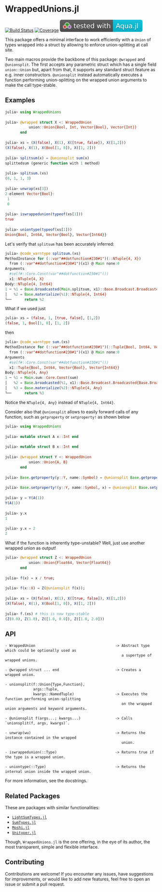 
# WrappedUnions.jl

[![Build Status](https://github.com/Tortar/WrappedUnions.jl/actions/workflows/CI.yml/badge.svg?branch=main)](https://github.com/Tortar/WrappedUnions.jl/actions/workflows/CI.yml?query=branch%3Amain)
[![Coverage](https://codecov.io/gh/Tortar/WrappedUnions.jl/branch/main/graph/badge.svg)](https://codecov.io/gh/Tortar/WrappedUnions.jl)
[![Aqua](https://raw.githubusercontent.com/JuliaTesting/Aqua.jl/master/badge.svg)](https://github.com/JuliaTesting/Aqua.jl)

This package offers a minimal interface to work efficiently with a `Union` of types wrapped into a struct
by allowing to enforce union-splitting at call site.

Two main macros provide the backbone of this package: `@wrapped` and `@unionsplit`. The first accepts any
parametric struct which has a single field `union::Union` but, apart from that, it supports any standard
struct feature as e.g. inner constructors. `@unionsplit` instead automatically executes a function performing
union-splitting on the wrapped union arguments to make the call type-stable.

## Examples

```julia
julia> using WrappedUnions

julia> @wrapped struct X <: WrappedUnion
           union::Union{Bool, Int, Vector{Bool}, Vector{Int}}
       end

julia> xs = (X(false), X(1), X([true, false]), X([1,2]))
(X(false), X(1), X(Bool[1, 0]), X([1, 2]))

julia> splitsum(x) = @unionsplit sum(x)
splittedsum (generic function with 1 method)

julia> splitsum.(xs)
(0, 1, 1, 3)

julia> unwrap(xs[3])
2-element Vector{Bool}:
 1
 0

julia> iswrappedunion(typeof(xs[1]))
true

julia> uniontype(typeof(xs[1]))
Union{Bool, Int64, Vector{Bool}, Vector{Int64}}
```

Let's verify that `splitsum` has been accurately inferred:

```julia
julia> @code_warntype splitsum.(xs)
MethodInstance for (::var"##dotfunction#230#1")(::NTuple{4, X})
  from (::var"##dotfunction#230#1")(x1) @ Main none:0
Arguments
  #self#::Core.Const(var"##dotfunction#230#1"())
  x1::NTuple{4, X}
Body::NTuple{4, Int64}
1 ─ %1 = Base.broadcasted(Main.splitsum, x1)::Base.Broadcast.Broadcasted{Base.Broadcast.Style{Tuple}, Nothing, typeof(splitsum), Tuple{NTuple{4, X}}}
│   %2 = Base.materialize(%1)::NTuple{4, Int64}
└──      return %2
```

What if we used just

```julia
julia> xs = (false, 1, [true, false], [1,2])
(false, 1, Bool[1, 0], [1, 2])
```

then

```julia
julia> @code_warntype sum.(xs)
MethodInstance for (::var"##dotfunction#230#1")(::Tuple{Bool, Int64, Vector{Bool}, Vector{Int64}})
  from (::var"##dotfunction#230#1")(x1) @ Main none:0
Arguments
  #self#::Core.Const(var"##dotfunction#230#1"())
  x1::Tuple{Bool, Int64, Vector{Bool}, Vector{Int64}}
Body::NTuple{4, Any}
1 ─ %1 = Main.sum::Core.Const(sum)
│   %2 = Base.broadcasted(%1, x1)::Base.Broadcast.Broadcasted{Base.Broadcast.Style{Tuple}, Nothing, typeof(sum), Tuple{Tuple{Bool, Int64, Vector{Bool}, Vector{Int64}}}}
│   %3 = Base.materialize(%2)::NTuple{4, Any}
└──      return %3
```

Notice the `NTuple{4, Any}` instead of `NTuple{4, Int64}`.

Consider also that `@unionsplit` allows to easily forward calls of any function, such as `getproperty` or `setproperty!`
as shown below

```julia
julia> using WrappedUnions

julia> mutable struct A x::Int end

julia> mutable struct B x::Int end

julia> @wrapped struct Y <: WrappedUnion
           union::Union{A, B}
       end

julia> Base.getproperty(y::Y, name::Symbol) = @unionsplit Base.getproperty(y, name)

julia> Base.setproperty!(y::Y, name::Symbol, x) = @unionsplit Base.setproperty!(y, name, x)

julia> y = Y(A(1))
Y(A(1))

julia> y.x
1

julia> y.x = 2
2
```

What if the function is inherently type-unstable? Well, just use another wrapped
union as output!

```julia
julia> @wrapped struct Z <: WrappedUnion
           union::Union{Float64, Vector{Float64}}
       end

julia> f(x) = x / true;

julia> f(x::X) = Z(@unionsplit f(x));

julia> xs = (X(false), X(1), X([true, false]), X([1,2]))
(X(false), X(1), X(Bool[1, 0]), X([1, 2]))

julia> f.(xs) # this is now type-stable
(Z(0.0), Z(1.0), Z([1.0, 0.0]), Z([1.0, 2.0]))
```

## API

```
- WrappedUnion                                     -> Abstract type which could be optionally used as 
                                                      a supertype of wrapped unions.

- @wrapped struct ... end                          -> Creates a wrapped union.

- unionsplit(f::Union{Type,Function}, 
             args::Tuple, 
             kwargs::NamedTuple)                   -> Executes the function performing union-splitting
                                                      on the wrapped union arguments and keyword arguments.

- @unionsplit f(args...; kwargs...)                -> Calls `unionsplit(f, args, kwargs)`.

- unwrap(wu)                                       -> Returns the instance contained in the wrapped
                                                      union.

- iswrappedunion(::Type)                           -> Returns true if the type is a wrapped union.

- uniontype(::Type)                                -> Returns the internal union inside the wrapped union.
```

For more information, see the docstrings.

## Related Packages

These are packages with similar functionalities:

- [`LightSumTypes.jl`](https://github.com/JuliaDynamics/LightSumTypes.jl)
- [`SumTypes.jl`](https://github.com/MasonProtter/SumTypes.jl)
- [`Moshi.jl`](https://github.com/Roger-luo/Moshi.jl)
- [`Unityper.jl`](https://github.com/YingboMa/Unityper.jl)

Though, `WrappedUnions.jl` is the one offering, in the eye of its author, the most transparent, simple and flexible
interface.

## Contributing

Contributions are welcome! If you encounter any issues, have suggestions for improvements, or would like to add new features, feel free to open an issue or submit a pull request.
